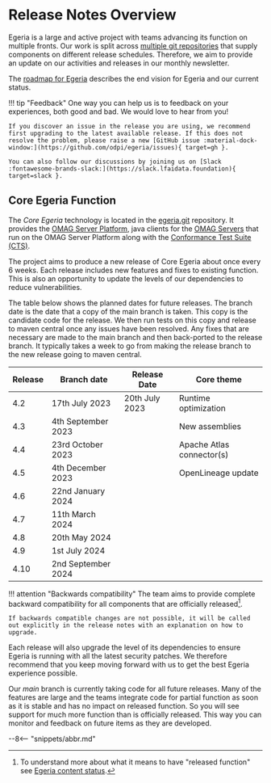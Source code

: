 <!-- SPDX-License-Identifier: CC-BY-4.0 -->
<!-- Copyright Contributors to the Egeria project. -->

# Release Notes Overview

Egeria is a large and active project with teams advancing its function on multiple fronts.  Our work is split across [multiple git repositories](https://egeria-project.org/education/tutorials/git-and-git-hub-tutorial/egeria-git-repositories/) that supply components on different release schedules. Therefore, we aim to provide an update on our activities and releases in our monthly newsletter.

The [roadmap for Egeria](/release-notes/roadmap) describes the end vision for Egeria and our current status.  

!!! tip "Feedback"
    One way you can help us is to feedback on your experiences, both good and bad. We would love to hear from you!

    If you discover an issue in the release you are using, we recommend first upgrading to the latest available release. If this does not resolve the problem, please raise a new [GitHub issue :material-dock-window:](https://github.com/odpi/egeria/issues){ target=gh }.

    You can also follow our discussions by joining us on [Slack :fontawesome-brands-slack:](https://slack.lfaidata.foundation){ target=slack }.

## Core Egeria Function

The *Core Egeria* technology is located in the [egeria.git](https://github.com/odpi/egeria) repository.  It provides the [OMAG Server Platform](/concepts/omag-server-platform), java clients for the [OMAG Servers](/concepts/omag-server) that run on the OMAG Server Platform along with the [Conformance Test Suite (CTS)](/guides/cts/overview).

The project aims to produce a new release of Core Egeria about once every 6 weeks. Each release includes new features and fixes to existing function.  This is also an opportunity to update the levels of our dependencies to reduce vulnerabilities.

The table below shows the planned dates for future releases.  The branch date is the date that a copy of the main branch is taken.  This copy is the candidate code for the release.  We then run tests on this copy and release to maven central once any issues have been resolved.  Any fixes that are necessary are made to the main branch and then back-ported to the release branch.  It typically takes a week to go from making the release branch to the new release going to maven central.

| Release | Branch date        | Release Date   | Core theme                |
|---------|--------------------|----------------|---------------------------|
| 4.2     | 17th July 2023     | 20th July 2023 | Runtime optimization      |
 | 4.3     | 4th September 2023 |                | New assemblies            |
| 4.4     | 23rd October 2023  |                | Apache Atlas connector(s) |
| 4.5     | 4th December 2023  |                | OpenLineage update        |
| 4.6     | 22nd January 2024  |                |                           |
| 4.7     | 11th March 2024    |                |                           |
| 4.8     | 20th May 2024      |                |                           |
| 4.9     | 1st July 2024      |                |                           |
| 4.10    | 2nd September 2024 |                |                           |

!!! attention "Backwards compatibility"
    The team aims to provide complete backward compatibility for all components that are officially released[^1].

    If backwards compatible changes are not possible, it will be called out explicitly in the release notes with an explanation on how to upgrade.

Each release will also upgrade the level of its dependencies to ensure Egeria is running with all the latest security patches. We therefore recommend that you keep moving forward with us to get the best Egeria experience possible.

Our *main* branch is currently taking code for all future releases. Many of the features are large and the teams integrate code for partial function as soon as it is stable and has no impact on released function. So you will see support for much more function than is officially released. This way you can monitor and feedback on future items as they are developed.

[^1]: To understand more about what it means to have "released function" see [Egeria content status](content-status).

--8<-- "snippets/abbr.md"
